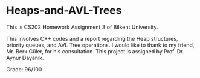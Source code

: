 # Heaps-and-AVL-Trees
This is CS202 Homework Assignment 3 of Bilkent University.

This involves C++ codes and a report regarding the Heap structures, priority queues, and AVL Tree operations.
I would like to thank to my friend, Mr. Berk Güler, for his consultation. This project is assigned by Prof. Dr. Aynur Dayanık.

Grade: 96/100
